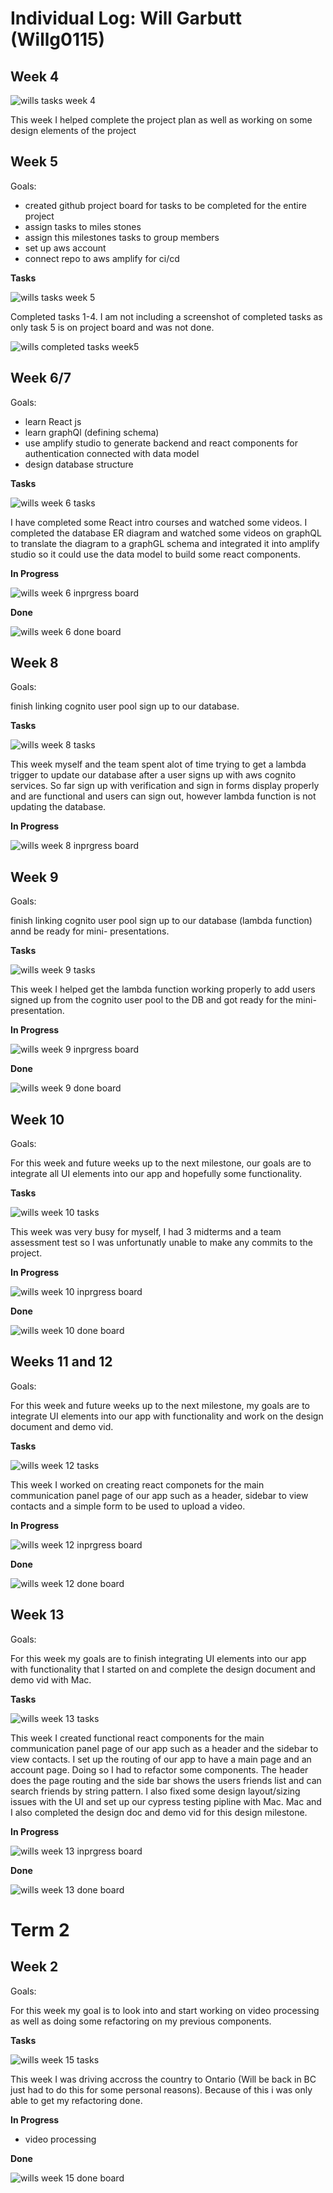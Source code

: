 # Individual Log: Will Garbutt (Willg0115)

## Week 4
![wills tasks week 4](./screenshots/will_tasks_week4.png)

This week I helped complete the project plan as well as working on some design elements of the project

## Week 5

Goals: 
- created github project board for tasks to be completed for the entire project
- assign tasks to miles stones
- assign this milestones tasks to group members
- set up aws account
- connect repo to aws amplify for ci/cd

**Tasks**

![wills tasks week 5](./screenshots/wills_tasks_week5.png)

Completed tasks 1-4. I am not including a screenshot of completed tasks as only task 5 is on project board and was not done.

![wills completed tasks week5](./screenshots/wills_inprogress_week5.png)

## Week 6/7

Goals: 
- learn React js
- learn graphQl (defining schema)
- use amplify studio to generate backend and react components for authentication connected with data model
- design database structure

**Tasks**

![wills week 6 tasks](./screenshots/will_tasks_week6.png)

I have completed some React intro courses and watched some videos. I completed the database ER diagram and watched some videos on graphQL to translate the diagram to a graphGL schema and integrated it into amplify studio so it could use the data model to build some react components. 

**In Progress**

![wills week 6 inprgress board](./screenshots/wills_inprogress_week6.png)

**Done**

![wills week 6 done board](./screenshots/wills_done_week6.png)

## Week 8

Goals:

finish linking cognito user pool sign up to our database.

**Tasks**

![wills week 8 tasks](./screenshots/wills_tasks_week8.png)

This week myself and the team spent alot of time trying to get a lambda trigger to update our database after a user signs up with aws cognito services. So far sign up with verification and sign in forms display properly  and are functional and users can sign out, however lambda function is not updating the database. 

**In Progress**

![wills week 8 inprgress board](./screenshots/wills_inprogress_week8.png)

## Week 9

Goals:

finish linking cognito user pool sign up to our database (lambda function) annd be ready for mini- presentations.

**Tasks**

![wills week 9 tasks](./screenshots/wills_tasks_week9.png)

This week I helped get the lambda function working properly to add users signed up from the cognito user pool to the DB and got ready for the mini-presentation.

**In Progress**

![wills week 9 inprgress board](./screenshots/wills_inprogress_week9.png)

**Done**

![wills week 9 done board](./screenshots/wills_done_week9.png)

## Week 10

Goals:

For this week and future weeks up to the next milestone, our goals are to integrate all UI elements into our app and hopefully some functionality.

**Tasks**

![wills week 10 tasks](./screenshots/wills_tasks_week10.png)

This week was very busy for myself, I had 3 midterms and a team assessment test so I was unfortunatly unable to make any commits to the project.

**In Progress**

![wills week 10 inprgress board](./screenshots/wills_inprogress_week9.png)

**Done**

![wills week 10 done board](./screenshots/wills_done_week9.png)


## Weeks 11 and 12

Goals:

For this week and future weeks up to the next milestone, my goals are to integrate  UI elements into our app with functionality and work on the design document and demo vid.

**Tasks**

![wills week 12 tasks](./screenshots/wills_tasks_week12.png)

This week I worked on creating react componets for the main communication panel page of our app such as a header, sidebar to view contacts and a simple form to be used to upload a video.

**In Progress**

![wills week 12 inprgress board](./screenshots/wills_inprogress_week12.png)

**Done**

![wills week 12 done board](./screenshots/wills_done_week12.png)


## Week 13

Goals:

For this week my goals are to finish integrating UI elements into our app with functionality that I started on and complete the design document and demo vid with Mac.

**Tasks**

![wills week 13 tasks](./screenshots/wills_tasks_week13.png)

This week I created functional react components for the main communication panel page of our app such as a header and the sidebar to view contacts. I set up the routing of our app to have a main page and an account page. Doing so I had to refactor some components. The header does the page routing and the side bar shows the users friends list and can search friends by string pattern. I also fixed some design layout/sizing issues with the UI and set up our cypress testing pipline with Mac. Mac and I also completed the design doc and demo vid for this design milestone.

**In Progress**

![wills week 13 inprgress board](./screenshots/wills_inprogress_week13.png)

**Done**

![wills week 13 done board](./screenshots/wills_done_week13.png)

# Term 2

## Week 2

Goals:

For this week my goal is to look into and start working on video processing as well as doing some refactoring on my previous components.

**Tasks**

![wills week 15 tasks](./screenshots/wills_tasks_week15.png)

This week I was driving accross the country to Ontario (Will be back in BC just had to do this for some personal reasons). Because of this i was only able to get my refactoring done.

**In Progress**

- video processing

**Done**

![wills week 15 done board](./screenshots/wills_done_week13.png)
